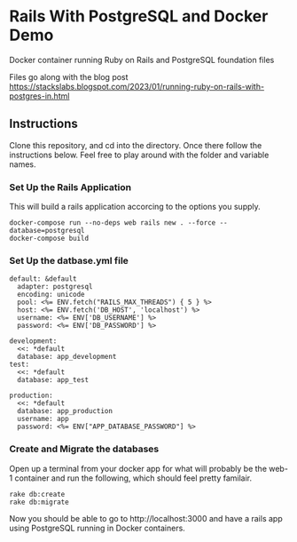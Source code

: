 # Rails With PostgreSQL and Docker Demo
Docker container running Ruby on Rails and PostgreSQL foundation files

Files go along with the blog post
https://stackslabs.blogspot.com/2023/01/running-ruby-on-rails-with-postgres-in.html

## Instructions
Clone this repository, and cd into the directory. Once there follow the instructions below.
Feel free to play around with the folder and variable names. 

### Set Up the Rails Application
This will build a rails application accorcing to the options you supply.
```
docker-compose run --no-deps web rails new . --force --database=postgresql
docker-compose build
```

### Set Up the datbase.yml file
```
default: &default
  adapter: postgresql
  encoding: unicode
  pool: <%= ENV.fetch("RAILS_MAX_THREADS") { 5 } %>
  host: <%= ENV.fetch('DB_HOST', 'localhost') %>
  username: <%= ENV['DB_USERNAME'] %>
  password: <%= ENV['DB_PASSWORD'] %>

development:
  <<: *default
  database: app_development
test:
  <<: *default
  database: app_test

production:
  <<: *default
  database: app_production
  username: app
  password: <%= ENV["APP_DATABASE_PASSWORD"] %>
  ```
  ### Create and Migrate the databases
  Open up a terminal from your docker app for what will probably be the web-1 container and run the following, which should feel pretty familair. 
  ```
  rake db:create
  rake db:migrate
  ```
  
  Now you should be able to go to http://localhost:3000 and have a rails app using PostgreSQL running in Docker containers.
  

